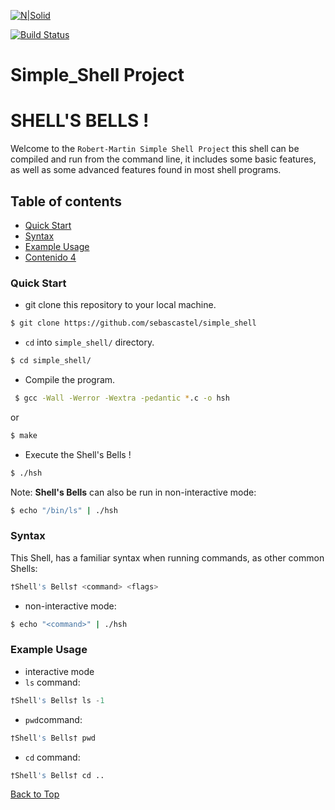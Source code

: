 [![N|Solid](https://cldup.com/dTxpPi9lDf.thumb.png)](https://nodesource.com/products/nsolid)

[![Build Status](https://travis-ci.org/joemccann/dillinger.svg?branch=master)](https://travis-ci.org/joemccann/dillinger)
# Simple_Shell Project
<a name="top"></a>
# SHELL'S BELLS !
Welcome to the `Robert-Martin Simple Shell Project` this shell can be compiled and run from the command line, it includes some basic features, as well as some advanced features found in most shell programs.

## Table of contents
* [Quick Start](#item1)
* [Syntax](#item2)
* [Example Usage](#item3)
* [Contenido 4](#item4)
 
<a name="item1"></a>
### Quick Start
 - git clone this repository to your local machine.
 ```sh
 $ git clone https://github.com/sebascastel/simple_shell
 ```
 - `cd` into `simple_shell/` directory. 
```sh
$ cd simple_shell/
```
 - Compile the program.
```sh 
 $ gcc -Wall -Werror -Wextra -pedantic *.c -o hsh
```
or
```sh
$ make 
```
- Execute the Shell's Bells !
```sh
$ ./hsh
```
Note: **Shell's Bells** can also be run in non-interactive mode:
```sh
$ echo "/bin/ls" | ./hsh
```

<a name="item2"></a>
### Syntax
This Shell, has a familiar syntax when running commands, as other common Shells:
 ```s
 †Shell's Bells† <command> <flags>
 ```
 
 - non-interactive mode:
 ```sh
 $ echo "<command>" | ./hsh
 ```
 <a name="item3"></a>
 ### Example Usage
  - interactive mode
  - `ls` command:
 ```s
 †Shell's Bells† ls -1
 ``` 
 - `pwd`command:
 ```s
 †Shell's Bells† pwd
 ``` 
 - `cd` command:
 ```s
 †Shell's Bells† cd ..
 ``` 
 
 
 [Back to Top](#top)
 
